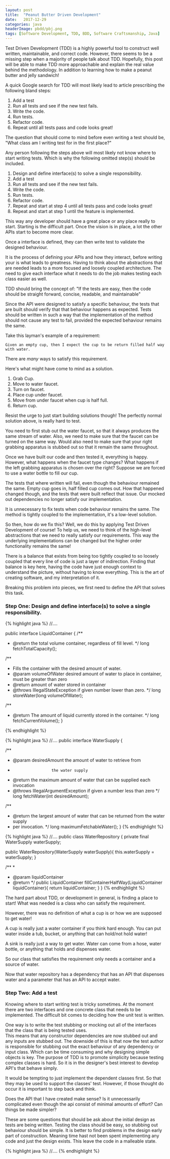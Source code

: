 ```yaml
---
layout: post
title:  "Peanut Butter Driven Development"
date:   2017-12-29
categories: java
headerImage: pbdd/pbj.png
tags: [Software Development, TDD, BDD, Software Craftsmanship, Java]
---
```


Test Driven Development (TDD) is a highly powerful tool to construct well written, maintainable, and correct code.
However, there seems to be a missing step when a majority of people talk about TDD. 
Hopefully, this post will be able to make TDD more approachable and explain the real value behind the methodology.
In addition to learning how to make a peanut butter and jelly sandwich!

A quick Google search for TDD will most likely lead to article prescribing the following bland steps:

1. Add a test
1. Run all tests and see if the new test fails.
1. Write the code.
1. Run tests.
1. Refactor code.
1. Repeat until all tests pass and code looks great!

The question that should come to mind before even writing a test should be, "What class am I writing test for in the first place?"

Any person following the steps above will most likely not know where to start writing tests.
Which is why the following omitted step(s) should be included.

1. Design and define interface(s) to solve a single responsibility.
1. Add a test
1. Run all tests and see if the new test fails.
1. Write the code.
1. Run tests.
1. Refactor code.
1. Repeat and start at step 4 until all tests pass and code looks great!
1. Repeat and start at step 1 until the feature is implemented.
    
This way any developer should have a great place or any place really to start.
Starting is the difficult part. Once the vision is in place, a lot the other APIs start to become more clear. 

Once a interface is defined, they can then write test to validate the designed behaviour.

It is the process of defining your APIs and how they interact, before writing your is what leads to greatness. 
Having to think about the abstractions that are needed leads to a more focused and loosely coupled architecture.
The need to give each interface what it needs to do the job makes testing each class easier as well.

TDD should bring the concept of: "If the tests are easy, then the code should be straight forward, concise, readable, and maintainable"

Since the API were designed to satisfy a specific behaviour, the tests that are built should verify that that behaviour happens as expected.
Tests should be written in such a way that the implementation of the method should not cause any test to fail, provided the expected behaviour remains the same.

Take this layman's example of a requirement:

    Given an empty cup, then I expect the cup to be return filled half way with water.
    
There are _many_ ways to satisfy this requirement.

Here's what might have come to mind as a solution.

1. Grab Cup.
1. Move to water faucet.
1. Turn on faucet.
1. Place cup under faucet.
1. Move from under faucet when cup is half full.
1. Return cup.

Resist the urge to just start building solutions though!
The perfectly normal solution above, is really hard to test.

You need to first stub out the water faucet, so that it always produces the same stream of water.
Also, we need to make sure that the faucet can be turned on the same way.
Would also need to make sure that your right grabbing apparatus is stubbed out so that it remain the same throughout.

Once we have built our code and then tested it, everything is happy.
However, what happens when the faucet type changes? 
What happens if the left grabbing apparatus is chosen over the right?
Suppose we are forced to use a water bottle to fill our cup.

The tests that where written will fail, even though the behaviour remained the same.
Empty cup goes in, half filled cup comes out.
How that happened changed though, and the tests that were built reflect that issue.
Our mocked out dependencies no longer satisfy our implementation.

It is unnecessary to fix tests when code behaviour remains the same. 
The method is tightly coupled to the implementation, it's a low-level solution.

So then, how do we fix this? Well, we do this by applying Test Driven Development of course!
To help us, we need to think of the high-level abstractions that we need to really satisfy our requirements.
This way the underlying implementations can be changed but the higher order functionality remains the same!

There is a balance that exists from being too tightly coupled to so loosely coupled that every line of code is just a layer of indirection.
Finding that balance is key here, having the code have just enough context to understand the picture, without having to know everything.
This is the art of creating software, and my interpretation of it.

Breaking this problem into pieces, we first need to define the API that solves this task.

### Step One: Design and define interface(s) to solve a single responsibility.

{% highlight java %}
//....

public interface LiquidContainer {
  /**
   * @return the total volume container, regardless of fill level.
   */
  long fetchTotalCapacity();

  /**
   * Fills the container with the desired amount of water.
   * @param volumeOfWater desired amount of water to place in container, must be greater than zero
   * @return amount of water stored in container
   * @throws IllegalStateException if given number lower than zero.
   */
  long storeWater(long volumeOfWater);

  /**
   * @return The amount of liquid currently stored in the container.
   */
  long fetchCurrentVolume();
}

{% endhighlight %}

{% highlight java %}
//....
public interface WaterSupply {

  /**
   * @param desiredAmount the amount of water to retrieve from
   *                      the water supply
   * @return the maximum amount of water that can be supplied each invocation
   * @throws IllegalArgumentException if given a number less than zero
   */
  long fetchWater(int desiredAmount);

  /**
   * @return the largest amount of water that can be returned from the water supply
   * per invocation.
   */
  long maximumFetchableWater();
}
{% endhighlight %}

{% highlight java %}
//....
public class WaterRepository {
  private final WaterSupply waterSupply;

  public WaterRepository(WaterSupply waterSupply){
    this.waterSupply = waterSupply;
  }

  /**
   *
   * @param liquidContainer
   * @return
   */
  public LiquidContainer fillContainerHalfWay(LiquidContainer liquidContainer){
    return liquidContainer;
  }
}
{% endhighlight %}

The hard part about TDD, or development in general, is finding a place to start!
What was needed is a class who can satisfy the requirement.

However, there was no definition of what a cup is or how we are supposed to get water!

A cup is really just a water container if you think hard enough. 
You can put water inside a tub, bucket, or anything that can hold/not hold water!

A sink is really just a way to get water. Water can come from a hose, water bottle,
or anything that holds and dispenses water.

So our class that satisfies the requirement only needs a container and a source of water.

Now that water repository has a dependency that has an API that dispenses water and a parameter that has an API to accept water.

### Step Two: Add a test

Knowing where to start writing test is tricky sometimes. 
At the moment there are two interfaces and one concrete class that needs to be implemented.
The difficult bit comes to deciding how the unit test is written.

One way is to write the test stubbing or mocking out all of the interfaces that the class that is being tested uses. \
This means that any constructor dependencies are now stubbed out and any inputs are stubbed out.
The downside of this is that now the test author is responsible for stubbing out the exact behaviour of any dependency or input class.
Which can be time consuming and why designing simple objects is key. 
The purpose of TDD is to promote simplicity because testing complex classes is hard.
So it is in the designer's best interest to develop API's that behave simply.

It would be tempting to just implement the dependent classes first. 
So that they may be used to support the classes' test. 
However, if those thought do occur it is important to step back and think.

Does the API that I have created make sense? 
Is it unnecessarily complicated even though the api consist of minimal amounts of effort?
Can things be made simpler?

These are some questions that should be ask about the initial design as tests are being written.
Testing the class should be easy, so stubbing out behaviour should be simple. 
It is better to find problems in the design early part of construction. 
Meaning time hast not been spent implementing any code and just the design exists.
This leave the code in a malleable state.   


{% highlight java %}
//....
{% endhighlight %}